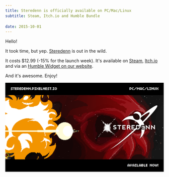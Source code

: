 ```yaml
---
title: Steredenn is officially available on PC/Mac/Linux
subtitle: Steam, Itch.io and Humble Bundle

date: 2015-10-01
---
```


Hello!

It took time, but yep. [Steredenn](http://steredenn.pixelnest.io) is out in the wild.

It costs $12.99 (-15% for the launch week). It's available on [Steam](http://store.steampowered.com/app/347160), [Itch.io](http://pixelnest.itch.io/steredenn) and via an [Humble Widget on our website](http://steredenn.pixelnest.io/#buy).

And it's awesome. Enjoy!

![Steredenn Out](/static/images/posts/steredenn-out/release.png)

